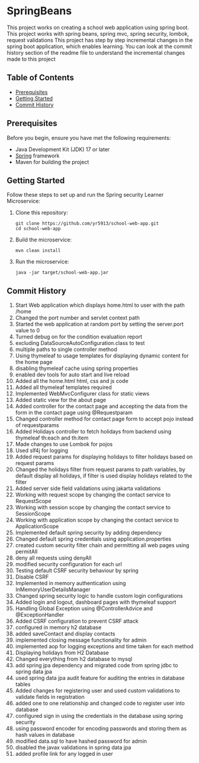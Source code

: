 # SpringBeans

This project works on creating a school web application using spring boot. This project works with spring beans, spring
mvc, spring security, lombok, request validations
This project has step by step incremental changes in the spring boot application, which enables learning.
You can look at the commit history section of the readme file to understand the incremental changes made to this project

## Table of Contents

- [Prerequisites](#prerequisites)
- [Getting Started](#getting-started)
- [Commit History](#commit-history)

## Prerequisites

Before you begin, ensure you have met the following requirements:

- Java Development Kit (JDK) 17 or later
- [Spring](https://spring.io/projects/spring-boot) framework
- Maven for building the project

## Getting Started

Follow these steps to set up and run the Spring security Learner Microservice:

1. Clone this repository:

   ```shell
   git clone https://github.com/yr5913/school-web-app.git
   cd school-web-app
2. Build the microservice:
   ```shell
   mvn clean install

3. Run the microservice:
   ```shell
   java -jar target/school-web-app.jar

## Commit History

1. Start Web application which displays home.html to user with the path /home
2. Changed the port number and servlet context path
3. Started the web application at random port by setting the server.port value to 0
4. Turned debug on for the condition evaluation report
5. excluding DataSourceAutoConfiguration.class to test
6. multiple paths to single controller method
7. Using thymeleaf to usage templates for displaying dynamic content for the home page
8. disabling thymeleaf cache using spring properties
9. enabled dev tools for auto start and live reload
10. Added all the home.html html, css and js code
11. Added all thymeleaf templates required
12. Implemented WebMvcConfigurer class for static views
13. Added static view for the about page
14. Added controller for the contact page and accepting the data from the form in the contact page using @Requestparam
15. Changed controller method for contact page form to accept pojo instead of requestparams
16. Added Holidays controller to fetch holidays from backend using thymeleaf th:each and th:item
17. Made changes to use Lombok for pojos
18. Used slf4j for logging
19. Added request params for displaying holidays to filter holidays based on request params
20. Changed the holidays filter from request params to path variables, by default display all holidays, if filter is
    used display holidays related to the filter
21. Added server side field validations using jakarta validations
22. Working with request scope by changing the contact service to RequestScope
23. Working with session scope by changing the contact service to SessionScope
24. Working with application scope by changing the contact service to ApplicationScope
25. Implemented default spring security by adding dependency
26. Changed default spring credentials using application.properties
27. created custom security filter chain and permitting all web pages using permitAll
28. deny all requests using denyAll
29. modified security configuration for each url
30. Testing default CSRF security behaviour by spring
31. Disable CSRF
32. Implemented in memory authentication using InMemoryUserDetailsManager
33. Changed spring security logic to handle custom login configurations
34. Added login and logout, dashboard pages with thymeleaf support
35. Handling Global Exception using @ControllerAdvice and @ExceptionHandler
36. Added CSRF configuration to prevent CSRF attack
37. configured in memory h2 database
38. added saveContact and display contacts
39. implemented closing message functionality for admin
40. implemented aop for logging exceptions and time taken for each method
41. Displaying holidays from H2 Database
42. Changed everything from h2 database to mysql
43. add spring jpa dependency and migrated code from spring jdbc to spring data jpa
44. used spring data jpa audit feature for auditing the entries in database tables
45. Added changes for registering user and used custom validations to validate fields in registration
46. added one to one relationship and changed code to register user into database
47. configured sign in using the credentials in the database using spring security
48. using password encoder for encoding passwords and storing them as hash values in database
49. modified data.sql to have hashed password for admin
50. disabled the javax validations in spring data jpa
51. added profile link for any logged in user
